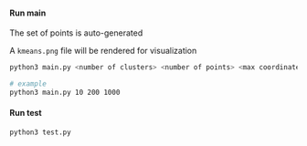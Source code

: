 #### Run main
The set of points is auto-generated

A `kmeans.png` file will be rendered for visualization
```bash
python3 main.py <number of clusters> <number of points> <max coordinate value>

# example
python3 main.py 10 200 1000
```
#### Run test
```bash
python3 test.py
```
